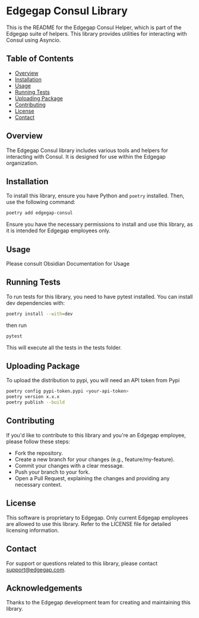 # Edgegap Consul Library

This is the README for the Edgegap Consul Helper, which is part of the Edgegap suite of helpers.
This library provides utilities for interacting with Consul using Asyncio.

## Table of Contents

- [Overview](#overview)
- [Installation](#installation)
- [Usage](#usage)
- [Running Tests](#running-tests)
- [Uploading Package](#uploading-package)
- [Contributing](#contributing)
- [License](#license)
- [Contact](#contact)

## Overview

The Edgegap Consul library includes various tools and helpers for interacting with Consul. It is
designed for use within the Edgegap organization.

## Installation

To install this library, ensure you have Python and `poetry` installed. Then, use the following command:

```bash
poetry add edgegap-consul
```

Ensure you have the necessary permissions to install and use this library, as it is intended for Edgegap employees only.

## Usage

Please consult Obsidian Documentation for Usage

## Running Tests

To run tests for this library, you need to have pytest installed. You can install dev dependencies with:

```bash
poetry install --with=dev
```

then run

```bash
pytest
```

This will execute all the tests in the tests folder.

## Uploading Package

To upload the distribution to pypi, you will need an API token from Pypi

```bash
poetry config pypi-token.pypi <your-api-token>
poetry version x.x.x
poetry publish --build
```

## Contributing

If you'd like to contribute to this library and you're an Edgegap employee, please follow these steps:

- Fork the repository.
- Create a new branch for your changes (e.g., feature/my-feature).
- Commit your changes with a clear message.
- Push your branch to your fork.
- Open a Pull Request, explaining the changes and providing any necessary context.

## License

This software is proprietary to Edgegap. Only current Edgegap employees are allowed to use this library. Refer to the
LICENSE file for detailed licensing information.

## Contact

For support or questions related to this library, please contact support@edgegap.com.

## Acknowledgements

Thanks to the Edgegap development team for creating and maintaining this library.
